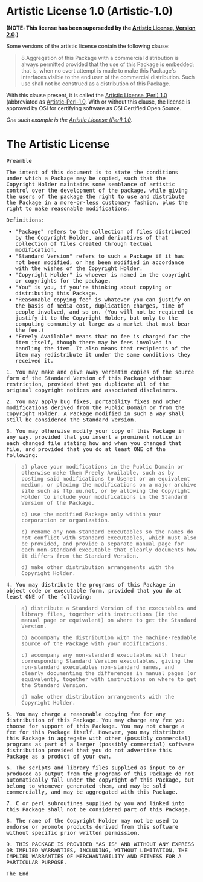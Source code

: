 # Artistic License 1.0 (Artistic-1.0)

**(NOTE: This license has been superseded by the [Artistic License, Version 2.0](../licenses/Artistic-2.0).)**

Some versions of the artistic license contain the following clause:

> 8.Aggregation of this Package with a commercial distribution is always permitted provided that the use of this Package is embedded; that is, when no overt attempt is made to make this Package's interfaces visible to the end user of the commercial distribution. Such use shall not be construed as a distribution of this Package.

With this clause present, it is called the [Artistic License (Perl) 1.0](../licenses/Artistic-Perl-1.0) (abbreviated as [Artistic-Perl-1.0](../licenses/Artistic-Perl-1.0). With or without this clause, the license is approved by OSI for certifying software as OSI Certified Open Source.

_One such example is the [Artistic License (Perl) 1.0](http://www.perl.com/pub/a/language/misc/Artistic.html)_.

# The Artistic License

<tt>Preamble</tt>

<tt>The intent of this document is to state the conditions under which a Package may be copied, such that the Copyright Holder maintains some semblance of artistic control over the development of the package, while giving the users of the package the right to use and distribute the Package in a more-or-less customary fashion, plus the right to make reasonable modifications.</tt>

<tt>Definitions:</tt>

*   <tt>"Package" refers to the collection of files distributed by the Copyright Holder, and derivatives of that collection of files created through textual modification.</tt>
*   <tt>"Standard Version" refers to such a Package if it has not been modified, or has been modified in accordance with the wishes of the Copyright Holder.</tt>
*   <tt>"Copyright Holder" is whoever is named in the copyright or copyrights for the package.</tt>
*   <tt>"You" is you, if you're thinking about copying or distributing this Package.</tt>
*   <tt>"Reasonable copying fee" is whatever you can justify on the basis of media cost, duplication charges, time of people involved, and so on. (You will not be required to justify it to the Copyright Holder, but only to the computing community at large as a market that must bear the fee.)</tt>
*   <tt>"Freely Available" means that no fee is charged for the item itself, though there may be fees involved in handling the item. It also means that recipients of the item may redistribute it under the same conditions they received it.</tt>

<tt>1\. You may make and give away verbatim copies of the source form of the Standard Version of this Package without restriction, provided that you duplicate all of the original copyright notices and associated disclaimers.</tt>

<tt>2\. You may apply bug fixes, portability fixes and other modifications derived from the Public Domain or from the Copyright Holder. A Package modified in such a way shall still be considered the Standard Version.</tt>

<tt>3\. You may otherwise modify your copy of this Package in any way, provided that you insert a prominent notice in each changed file stating how and when you changed that file, and provided that you do at least ONE of the following:</tt>

> <tt>a) place your modifications in the Public Domain or otherwise make them Freely Available, such as by posting said modifications to Usenet or an equivalent medium, or placing the modifications on a major archive site such as ftp.uu.net, or by allowing the Copyright Holder to include your modifications in the Standard Version of the Package.</tt>
> 
> <tt>b) use the modified Package only within your corporation or organization.</tt>
> 
> <tt>c) rename any non-standard executables so the names do not conflict with standard executables, which must also be provided, and provide a separate manual page for each non-standard executable that clearly documents how it differs from the Standard Version.</tt>
> 
> <tt>d) make other distribution arrangements with the Copyright Holder.</tt>

<tt>4\. You may distribute the programs of this Package in object code or executable form, provided that you do at least ONE of the following:</tt>

> <tt>a) distribute a Standard Version of the executables and library files, together with instructions (in the manual page or equivalent) on where to get the Standard Version.</tt>
> 
> <tt>b) accompany the distribution with the machine-readable source of the Package with your modifications.</tt>
> 
> <tt>c) accompany any non-standard executables with their corresponding Standard Version executables, giving the non-standard executables non-standard names, and clearly documenting the differences in manual pages (or equivalent), together with instructions on where to get the Standard Version.</tt>
> 
> <tt>d) make other distribution arrangements with the Copyright Holder.</tt>

<tt>5\. You may charge a reasonable copying fee for any distribution of this Package. You may charge any fee you choose for support of this Package. You may not charge a fee for this Package itself. However, you may distribute this Package in aggregate with other (possibly commercial) programs as part of a larger (possibly commercial) software distribution provided that you do not advertise this Package as a product of your own.</tt>

<tt>6\. The scripts and library files supplied as input to or produced as output from the programs of this Package do not automatically fall under the copyright of this Package, but belong to whomever generated them, and may be sold commercially, and may be aggregated with this Package.</tt>

<tt>7\. C or perl subroutines supplied by you and linked into this Package shall not be considered part of this Package.</tt>

<tt>8\. The name of the Copyright Holder may not be used to endorse or promote products derived from this software without specific prior written permission.</tt>

<tt>9\. THIS PACKAGE IS PROVIDED "AS IS" AND WITHOUT ANY EXPRESS OR IMPLIED WARRANTIES, INCLUDING, WITHOUT LIMITATION, THE IMPLIED WARRANTIES OF MERCHANTABILITY AND FITNESS FOR A PARTICULAR PURPOSE.</tt>

<tt>The End</tt>